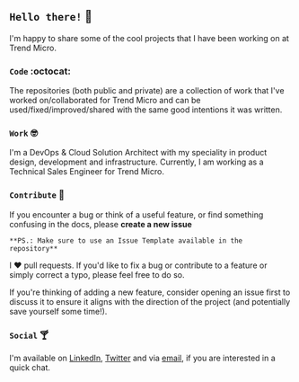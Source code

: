 ## `Hello there!` :wave:

I'm happy to share some of the cool projects that I have been working on at Trend Micro.


### `Code` :octocat:

The repositories (both public and private) are a collection of work that I've worked on/collaborated for Trend Micro and can be used/fixed/improved/shared with the same good intentions it was written.


### `Work` :nerd_face:

I'm a DevOps & Cloud Solution Architect with my speciality in product design, development and infrastructure. Currently, I am working as a Technical Sales Engineer for Trend Micro.


### `Contribute` :clap:

If you encounter a bug or think of a useful feature, or find something confusing in the docs, please
**create a new issue**

    **PS.: Make sure to use an Issue Template available in the repository**

I :hearts:  pull requests. If you'd like to fix a bug or contribute to a feature or simply correct a typo, please feel free to do so.

If you're thinking of adding a new feature, consider opening an issue first to discuss it to ensure it aligns with the direction of the project (and potentially
save yourself some time!).


### `Social` :cocktail:

I'm available on [LinkedIn](https://linkedin.com/in/georgedavisc), [Twitter](https://twitter.com/GDCrocx) and via [email](mailto:george{underscore}davis{@}trendmicro{dot}com), if you are interested in a quick chat.